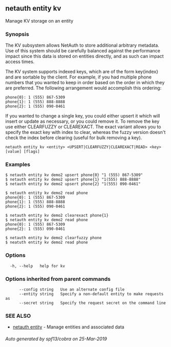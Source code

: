 ## netauth entity kv

Manage KV storage on an entity

### Synopsis


The KV subsystem allows NetAuth to store additional arbitrary
metadata.  Use of this system should be carefully balanced against the
performance impact since this data is stored on entities directly, and
as such can impact access times.

The KV system supports indexed keys, which are of the form key{index}
and are sortable by the client.  For example, if you had multiple
phone numbers that you wanted to keep in order based on the order in
which they are preferred.  The following arrangement would accomplish
this ordering:

	phone{0}: 1 (555) 867-5309
	phone{1}: 1 (555) 888-8888
	phone{2}: 1 (555) 090-0461

If you wanted to change a single key, you could either upsert it which
will insert or update as necessary, or you could remove it.  To remove
the key use either CLEARFUZZY or CLEAREXACT.  The exact variant allows
you to specify the exact key with index to clear, whereas the fuzzy
version doesn't check the index before clearing (useful for bulk
removing a key).


```
netauth entity kv <entity> <UPSERT|CLEARFUZZY|CLEAREXACT|READ> <key> [value] [flags]
```

### Examples

```
$ netauth entity kv demo2 upsert phone{0} "1 (555) 867-5309"
$ netauth entity kv demo2 upsert phone{1} "1(555) 888-8888"
$ netauth entity kv demo2 upsert phone{2} "1(555) 090-0461"

$ netauth entity kv demo2 read phone
phone{0}: 1 (555) 867-5309
phone{1}: 1 (555) 888-8888
phone{2}: 1 (555) 090-0461

$ netauth entity kv demo2 clearexact phone{1}
$ netauth entity kv demo2 read phone
phone{0}: 1 (555) 867-5309
phone{2}: 1 (555) 090-0461

$ netauth entity kv demo2 clearfuzzy phone
$ neatuth entity kv demo2 read phone

```

### Options

```
  -h, --help   help for kv
```

### Options inherited from parent commands

```
      --config string   Use an alternate config file
      --entity string   Specify a non-default entity to make requests as
      --secret string   Specify the request secret on the command line
```

### SEE ALSO

* [netauth entity](netauth_entity.md)	 - Manage entities and associated data

###### Auto generated by spf13/cobra on 25-Mar-2019
